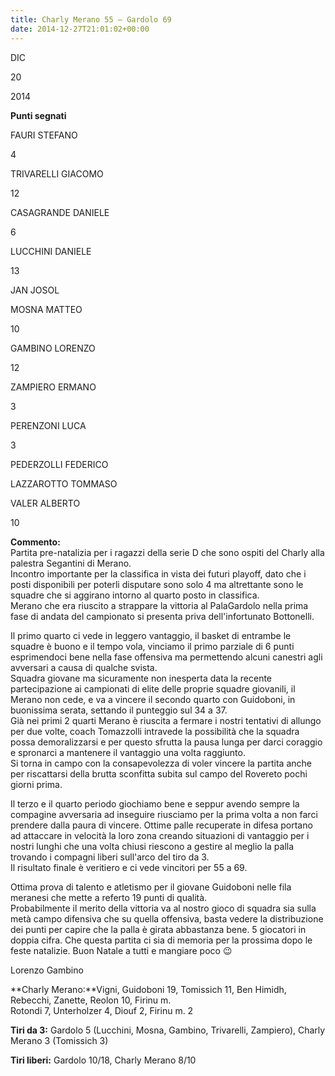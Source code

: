 ```yaml
---
title: Charly Merano 55 – Gardolo 69
date: 2014-12-27T21:01:02+00:00
---
```

DIC

20

2014

**Punti segnati**

FAURI STEFANO

4

TRIVARELLI GIACOMO

12

CASAGRANDE DANIELE

6

LUCCHINI DANIELE

13

JAN JOSOL

MOSNA MATTEO

10

GAMBINO LORENZO

12

ZAMPIERO ERMANO

3

PERENZONI LUCA

3

PEDERZOLLI FEDERICO

LAZZAROTTO TOMMASO

VALER ALBERTO

10

**Commento:**  
Partita pre-natalizia per i ragazzi della serie D che sono ospiti del Charly alla palestra Segantini di Merano.  
Incontro importante per la classifica in vista dei futuri playoff, dato che i posti disponibili per poterli disputare sono solo 4 ma altrettante sono le squadre che si aggirano intorno al quarto posto in classifica.  
Merano che era riuscito a strappare la vittoria al PalaGardolo nella prima fase di andata del campionato si presenta priva dell'infortunato Bottonelli.

Il primo quarto ci vede in leggero vantaggio, il basket di entrambe le squadre è buono e il tempo vola, vinciamo il primo parziale di 6 punti esprimendoci bene nella fase offensiva ma permettendo alcuni canestri agli avversari a causa di qualche svista.  
Squadra giovane ma sicuramente non inesperta data la recente partecipazione ai campionati di elite delle proprie squadre giovanili, il Merano non cede, e va a vincere il secondo quarto con Guidoboni, in buonissima serata, settando il punteggio sul 34 a 37.  
Già nei primi 2 quarti Merano è riuscita a fermare i nostri tentativi di allungo per due volte, coach Tomazzolli intravede la possibilità che la squadra possa demoralizzarsi e per questo sfrutta la pausa lunga per darci coraggio e spronarci a mantenere il vantaggio una volta raggiunto.  
Si torna in campo con la consapevolezza di voler vincere la partita anche per riscattarsi della brutta sconfitta subita sul campo del Rovereto pochi giorni prima.

Il terzo e il quarto periodo giochiamo bene e seppur avendo sempre la compagine avversaria ad inseguire riusciamo per la prima volta a non farci prendere dalla paura di vincere. Ottime palle recuperate in difesa portano ad attaccare in velocità la loro zona creando situazioni di vantaggio per i nostri lunghi che una volta chiusi riescono a gestire al meglio la palla trovando i compagni liberi sull'arco del tiro da 3.  
Il risultato finale è veritiero e ci vede vincitori per 55 a 69.

Ottima prova di talento e atletismo per il giovane Guidoboni nelle fila meranesi che mette a referto 19 punti di qualità.  
Probabilmente il merito della vittoria va al nostro gioco di squadra sia sulla metà campo difensiva che su quella offensiva, basta vedere la distribuzione dei punti per capire che la palla è girata abbastanza bene. 5 giocatori in doppia cifra. Che questa partita ci sia di memoria per la prossima dopo le feste natalizie. Buon Natale a tutti e mangiare poco 😉

Lorenzo Gambino

**Charly Merano:**Vigni, Guidoboni 19, Tomissich 11, Ben Himidh, Rebecchi, Zanette, Reolon 10, Firinu m.  
Rotondi 7, Unterholzer 4, Diouf 2, Firinu m. 2

**Tiri da 3:** Gardolo 5 (Lucchini, Mosna, Gambino, Trivarelli, Zampiero), Charly Merano 3 (Tomissich 3)

**Tiri liberi:** Gardolo 10/18, Charly Merano 8/10